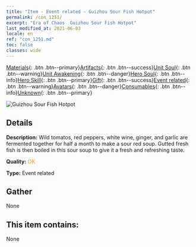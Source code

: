 ```yaml
---
title: "Item - Event related - Guizhou Sour Fish Hotpot"
permalink: /con_1251/
excerpt: "Era of Chaos  Guizhou Sour Fish Hotpot"
last_modified_at: 2021-06-03
locale: en
ref: "con_1251.md"
toc: false
classes: wide
---
```

 [Materials](/Items/){: .btn .btn--primary}[Artifacts](/Items/Artifacts/){: .btn .btn--success}[Unit Soul](/Items/UnitSoul/){: .btn .btn--warning}[Unit Awakening](/Items/UnitAwakening/){: .btn .btn--danger}[Hero Soul](/Items/HeroSoul/){: .btn .btn--info}[Hero Skill](/Items/HeroSkill/){: .btn .btn--primary}[Gift](/Items/Gift/){: .btn .btn--success}[Event related](/Items/Events/){: .btn .btn--warning}[Avatars](/Items/Avatars/){: .btn .btn--danger}[Consumables](/Items/Consumables/){: .btn .btn--info}[Unknown](/Items/Unknown/){: .btn .btn--primary}

 ![Guizhou Sour Fish Hotpot](/images/t/i_81533331.png)

## Details
 **Description:** Wild tomatos, red peppers, white wine, ginger, and garlic are fermented together for half a month to make a sour red soup. Gutted fresh fish is then boiled in this sour soup to give it a fresh and refreshing taste.

 **Quality:** <span style="color: #FF8C00">OK</span>

 **Type:** Event related

## Gather

  None

## This item contains:

  None

